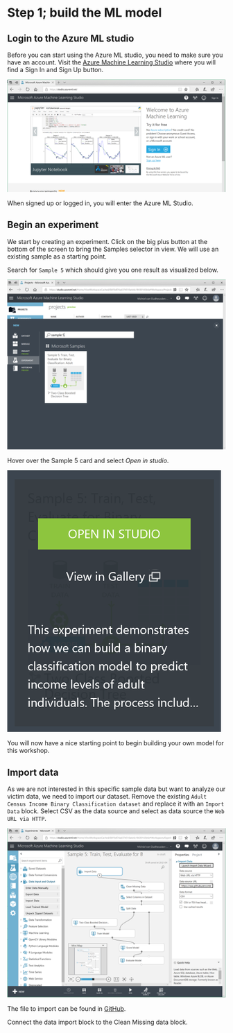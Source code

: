 # Step 1; build the ML model

## Login to the Azure ML studio

Before you can start using the Azure ML studio, you need to make sure you have an account. Visit the [Azure Machine Learning Studio](https://studio.azureml.net/) where you will find a Sign In and Sign Up button.

![azuremlportal.png](azuremlportal.png)

When signed up or logged in, you will enter the Azure ML Studio.

## Begin an experiment

We start by creating an experiment. Click on the big plus button at the bottom of the screen to bring the Samples selector in view. We will use an existing sample as a starting point.

Search for `Sample 5` which should give you one result as visualized below.

![azuremlsample5.png](azuremlsample5.png)

Hover over the Sample 5 card and select _Open in studio_.

![azuremlopeninstudio.png](azuremlopeninstudio.png)

You will now have a nice starting point to begin building your own model for this workshop.

## Import data

As we are not interested in this specific sample data but want to analyze our victim data, we need to import our dataset. Remove the existing `Adult Census Income Binary Classification dataset` and replace it with an `Import Data` block. Select CSV as the data source and select as data source the `Web URL via HTTP`. 

![azuremlimportdata.png](azuremlimportdata.png)

The file to import can be found in [GitHub](https://raw.githubusercontent.com/XpiritBV/GABC2018_HandsOnLabs/master/ML/TheFamily.csv).

Connect the data import block to the Clean Missing data block.







